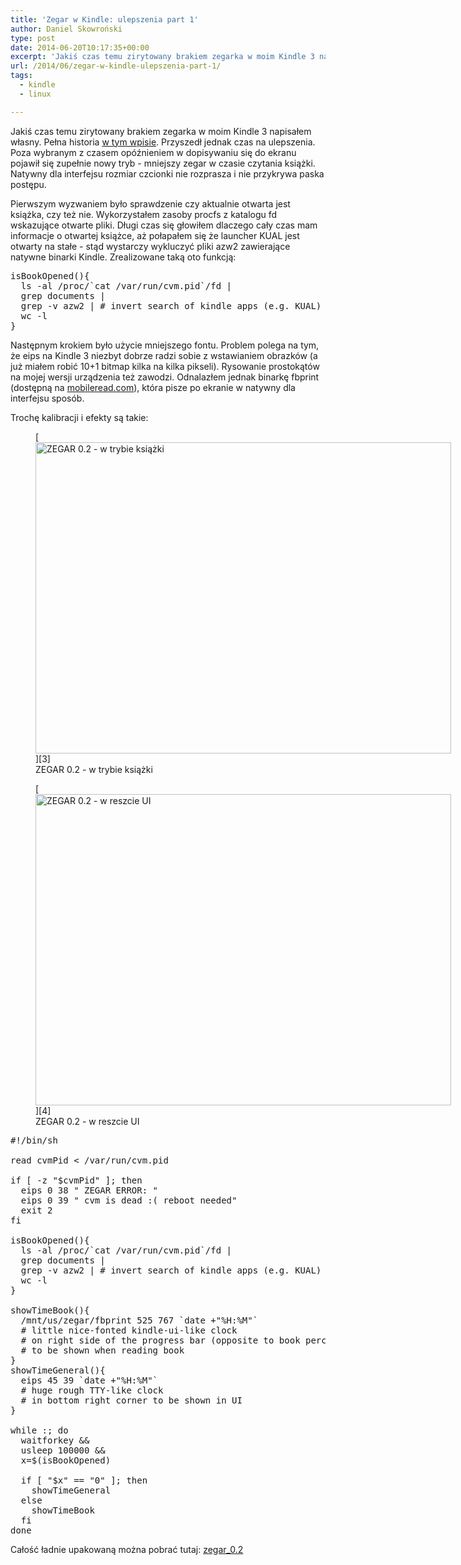 ```yaml
---
title: 'Zegar w Kindle: ulepszenia part 1'
author: Daniel Skowroński
type: post
date: 2014-06-20T10:17:35+00:00
excerpt: 'Jakiś czas temu zirytowany brakiem zegarka w moim Kindle 3 napisałem własny. Pełna historia <a href="http://blog.dsinf.net/2014/05/zegar-w-kindle/">w tym wpisie</a>. Przyszedł jednak czas na ulepszenia - nowy tryb pracy aktywowany podczas czytania książki.'
url: /2014/06/zegar-w-kindle-ulepszenia-part-1/
tags:
  - kindle
  - linux

---
```

Jakiś czas temu zirytowany brakiem zegarka w moim Kindle 3 napisałem własny. Pełna historia [w tym wpisie][1]. Przyszedł jednak czas na ulepszenia. Poza wybranym z czasem opóźnieniem w dopisywaniu się do ekranu pojawił się zupełnie nowy tryb - mniejszy zegar w czasie czytania książki. Natywny dla interfejsu rozmiar czcionki nie rozprasza i nie przykrywa paska postępu.

Pierwszym wyzwaniem było sprawdzenie czy aktualnie otwarta jest książka, czy też nie. Wykorzystałem zasoby procfs z katalogu fd wskazujące otwarte pliki. Długi czas się głowiłem dlaczego cały czas mam informacje o otwartej książce, aż połapałem się że launcher KUAL jest otwarty na stałe - stąd wystarczy wykluczyć pliki azw2 zawierające natywne binarki Kindle. Zrealizowane taką oto funkcją:

<pre class="lang:default EnlighterJSRAW ">isBookOpened(){
  ls -al /proc/`cat /var/run/cvm.pid`/fd | 
  grep documents | 
  grep -v azw2 | # invert search of kindle apps (e.g. KUAL)
  wc -l
}</pre>

Następnym krokiem było użycie mniejszego fontu. Problem polega na tym, że eips na Kindle 3 niezbyt dobrze radzi sobie z wstawianiem obrazków (a już miałem robić 10+1 bitmap kilka na kilka pikseli). Rysowanie prostokątów na mojej wersji urządzenia też zawodzi. Odnalazłem jednak binarkę fbprint (dostępną na [mobileread.com][2]), która pisze po ekranie w natywny dla interfejsu sposób. 

Trochę kalibracji i efekty są takie:  
<figure id="attachment_469" aria-describedby="caption-attachment-469" style="width: 665px" class="wp-caption alignnone">[<img decoding="async" loading="lazy" src="http://blog.dsinf.net/wp-content/uploads/2014/06/WP_20140620_001-1024x768.jpg" alt="ZEGAR 0.2 - w trybie książki" width="665" height="498" class="size-large wp-image-469" srcset="https://blog.dsinf.net/wp-content/uploads/2014/06/WP_20140620_001-1024x768.jpg 1024w, https://blog.dsinf.net/wp-content/uploads/2014/06/WP_20140620_001-300x225.jpg 300w, https://blog.dsinf.net/wp-content/uploads/2014/06/WP_20140620_001-660x495.jpg 660w, https://blog.dsinf.net/wp-content/uploads/2014/06/WP_20140620_001-900x675.jpg 900w" sizes="(max-width: 665px) 100vw, 665px" />][3]<figcaption id="caption-attachment-469" class="wp-caption-text">ZEGAR 0.2 - w trybie książki</figcaption></figure>  
<figure id="attachment_470" aria-describedby="caption-attachment-470" style="width: 665px" class="wp-caption alignnone">[<img decoding="async" loading="lazy" src="http://blog.dsinf.net/wp-content/uploads/2014/06/WP_20140620_003-1024x768.jpg" alt="ZEGAR 0.2 - w reszcie UI" width="665" height="498" class="size-large wp-image-470" srcset="https://blog.dsinf.net/wp-content/uploads/2014/06/WP_20140620_003-1024x768.jpg 1024w, https://blog.dsinf.net/wp-content/uploads/2014/06/WP_20140620_003-300x225.jpg 300w, https://blog.dsinf.net/wp-content/uploads/2014/06/WP_20140620_003-660x495.jpg 660w, https://blog.dsinf.net/wp-content/uploads/2014/06/WP_20140620_003-900x675.jpg 900w" sizes="(max-width: 665px) 100vw, 665px" />][4]<figcaption id="caption-attachment-470" class="wp-caption-text">ZEGAR 0.2 - w reszcie UI</figcaption></figure>

<pre class="lang:default EnlighterJSRAW " >#!/bin/sh

read cvmPid &lt; /var/run/cvm.pid

if [ -z "$cvmPid" ]; then
  eips 0 38 " ZEGAR ERROR: "
  eips 0 39 " cvm is dead :( reboot needed"
  exit 2
fi

isBookOpened(){
  ls -al /proc/`cat /var/run/cvm.pid`/fd | 
  grep documents | 
  grep -v azw2 | # invert search of kindle apps (e.g. KUAL)
  wc -l
}

showTimeBook(){
  /mnt/us/zegar/fbprint 525 767 `date +"%H:%M"` 
  # little nice-fonted kindle-ui-like clock 
  # on right side of the progress bar (opposite to book percentage)
  # to be shown when reading book
}
showTimeGeneral(){
  eips 45 39 `date +"%H:%M"` 
  # huge rough TTY-like clock 
  # in bottom right corner to be shown in UI
}

while :; do
  waitforkey &&
  usleep 100000 &&
  x=$(isBookOpened)

  if [ "$x" == "0" ]; then
    showTimeGeneral
  else
    showTimeBook     
  fi
done</pre>

Całość ładnie upakowaną można pobrać tutaj: [zegar_0.2][5]

 [1]: http://blog.dsinf.net/2014/05/zegar-w-kindle/
 [2]: http://www.mobileread.com/forums/showthread.php?t=147870
 [3]: http://blog.dsinf.net/wp-content/uploads/2014/06/WP_20140620_001.jpg
 [4]: http://blog.dsinf.net/wp-content/uploads/2014/06/WP_20140620_003.jpg
 [5]: http://blog.dsinf.net/wp-content/uploads/2014/06/zegar_0.2.zip